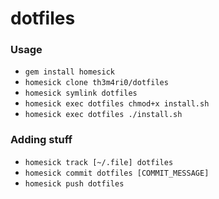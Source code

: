 # dotfiles

### Usage
- ```gem install homesick```
- ```homesick clone th3m4ri0/dotfiles```
- ```homesick symlink dotfiles```
- ```homesick exec dotfiles chmod+x install.sh```
- ```homesick exec dotfiles ./install.sh```    

### Adding stuff
- ```homesick track [~/.file] dotfiles```
- ```homesick commit dotfiles [COMMIT_MESSAGE]```
- ```homesick push dotfiles```
